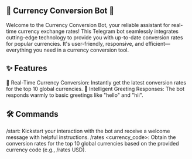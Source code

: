 ## 🌟 Currency Conversion Bot 🌟

Welcome to the Currency Conversion Bot, your reliable assistant for real-time currency exchange rates! This Telegram bot seamlessly integrates cutting-edge technology to provide you with up-to-date conversion rates for popular currencies. It's user-friendly, responsive, and efficient—everything you need in a currency conversion tool.

## ✨ Features
🔄 Real-Time Currency Conversion: Instantly get the latest conversion rates for the top 10 global currencies.
🤖 Intelligent Greeting Responses: The bot responds warmly to basic greetings like "hello" and "hii".


## 🛠️ Commands
/start: Kickstart your interaction with the bot and receive a welcome message with helpful instructions.
/rates <currency_code>: Obtain the conversion rates for the top 10 global currencies based on the provided currency code (e.g., /rates USD).
